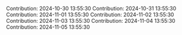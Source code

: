 Contribution: 2024-10-30 13:55:30
Contribution: 2024-10-31 13:55:30
Contribution: 2024-11-01 13:55:30
Contribution: 2024-11-02 13:55:30
Contribution: 2024-11-03 13:55:30
Contribution: 2024-11-04 13:55:30
Contribution: 2024-11-05 13:55:30
